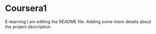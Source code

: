 
# Coursera1
E-learning
I am editing the README file. Adding some more details about the project description.
